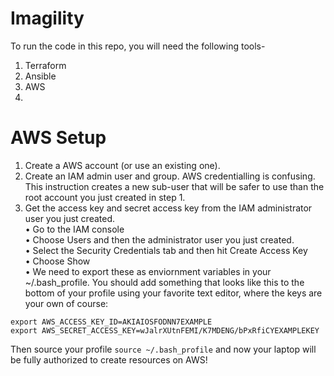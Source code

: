 # Imagility

To run the code in this repo, you will need the following tools-
1. Terraform
2. Ansible
3. AWS
4. 



# AWS Setup
1. Create a AWS account (or use an existing one).
2. Create an IAM admin user and group. AWS credentialling is confusing. This instruction creates a new sub-user that will be safer to use than the root account you just created in step 1.
3. Get the access key and secret access key from the IAM administrator user you just created.  
• Go to the IAM console  
• Choose Users and then the administrator user you just created.  
• Select the Security Credentials tab and then hit Create Access Key  
• Choose Show   
• We need to export these as enviornment variables in your ~/.bash_profile. You should add something that looks like this to the bottom of your profile using your favorite text editor, where the keys are your own of course:
```
export AWS_ACCESS_KEY_ID=AKIAIOSFODNN7EXAMPLE
export AWS_SECRET_ACCESS_KEY=wJalrXUtnFEMI/K7MDENG/bPxRfiCYEXAMPLEKEY
```
Then source your profile ```source ~/.bash_profile``` and now your laptop will be fully authorized to create resources on AWS!
